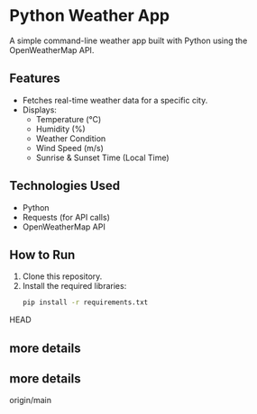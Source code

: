 # Python Weather App

A simple command-line weather app built with Python using the OpenWeatherMap API.

## Features
- Fetches real-time weather data for a specific city.
- Displays:
  - Temperature (°C)
  - Humidity (%)
  - Weather Condition
  - Wind Speed (m/s)
  - Sunrise & Sunset Time (Local Time)

## Technologies Used
- Python
- Requests (for API calls)
- OpenWeatherMap API

## How to Run
1. Clone this repository.
2. Install the required libraries:
   ```bash
   pip install -r requirements.txt
HEAD

## more details
## more details

origin/main
